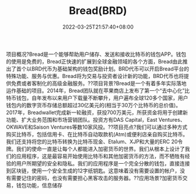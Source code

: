 ﻿---
weight: 
title: "Bread(BRD)"
description: "Bread是一个能够帮助用户储存、发送和接收比特币的钱包APP"
date: 2022-03-25T21:57:40+08:00
lastmod: 2022-03-25T16:45:40+08:00
draft: false
authors: ["Metabd"]
featuredImage: "breadbrd.webp"
link: ""
tags: ["数字代币","Bread(BRD)"]
categories: ["navigation"]
navigation: ["数字代币"]
lightgallery: true
toc: true
pinned: false
recommend: false
recommend1: false
---
项目概况?Bread是一个能够帮助用户储存、发送和接收比特币的钱包APP。钱包的使用是免费的，Bread正快速的扩展到全球金融领域的各个方面，Bread由此推出了首个以BRD代币为基础架构的钱包奖励计划。BRD代币可以开启Bread平台的特殊功能、服务与优惠。Bread将为交易与投资者设计新的功能，BRD代币也将提供免费或者客制化的高级金融服务。??项目背景?Bread是一个有着多年实际落地运作基础的项目。2014年，Bread团队就在苹果商店上发布了第一个“去中心化”比特币钱包，自年发布以来用户下载量不断攀升，用户遍布全球120多个国家，用户钱包内的数字货币存储总额超过30亿美元的(相当于30万个比特币的总价值)。2017年，Breadwallet完成新一轮融资，获投700万美元，所获资金将用于创建新功能、扩大业务范围和市场营销团队。投资方有DAS Capital，East Ventures、OKWAVE和Saison Ventures等数10家风投。??项目亮点?我们可以通过多种方式购买比特币，包括信用卡、在比特币自动取款机(Atm)或便利店亲自购买比特币。我们还支持将您的比特币转换为比特币现金、Etalum、XJP和大量的ERC 20令牌。我们的使命一直是让每个人都能进入加密货币的世界。我们从根本上设计了我们的应用程序，这是最容易开始使用比特币和其他加密货币的方法，而不牺牲有经验的用户所期望的安全和隐私。我们的应用程序是一个完全分散的钱包，直接连接到区块链，使用一个安全生成的12字纸钥匙。这意味着没有需要设置的帐户，没有需要记住的密码，也没有需要担心黑客攻击的服务器。??应用场景?加密货币交易，钱包功能，信息储存
